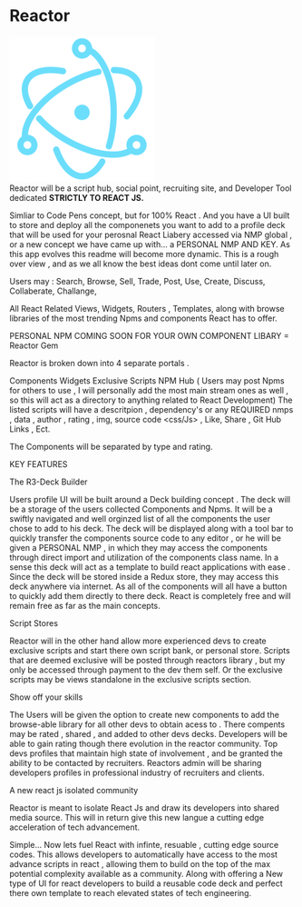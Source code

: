<h1>Reactor</h1>
<img src="./logo.jpg"/>

<br />
Reactor will be a script hub, social point, recruiting site, and Developer Tool dedicated <b>STRICTLY TO REACT JS.</b> 
  
 Simliar to Code Pens concept, but for 100% React . And you have a UI built to store and deploy all the componenets you want to add to a profile deck that will be used for your perosnal React Liabery accessed via NMP global , or a new concept we have came up with... a PERSONAL NMP AND KEY. As this app evolves this readme will become more dynamic. This is a rough over view , and as we all know the best ideas dont come until later on.

Users may :
Search,
Browse, 
Sell,
Trade,
Post,
Use,
Create,
Discuss,
Collaberate,
Challange,

All React Related Views, Widgets, Routers , Templates, along with browse libraries of the most trending Npms and components React has to offer.

PERSONAL NPM COMING SOON FOR YOUR OWN COMPONENT LIBARY = Reactor Gem


Reactor is broken down into 4 separate portals .

Components
Widgets
Exclusive Scripts
NPM Hub ( Users may post Npms for others to use , I will personally add the most main stream ones as well , so this will act as a directory to anything related to React Development)
The listed scripts will have a descritpion , dependency's  or any REQUIRED nmps , data , author , rating , img, source code <css/Js> , Like, Share , Git Hub Links , Ect.

The Components will be separated by type and rating.

KEY FEATURES

The R3-Deck Builder

Users profile UI will be built around a Deck building concept . The deck will be a storage of the users collected Components and Npms. It will be a swiftly navigated and well orginzed list of all the components the user chose to add to his deck. The deck will be displayed along with a tool bar to quickly transfer the components source code to any editor , or he will be given a PERSONAL NMP , in which they may access the components through direct import and utilization of the components class name. In a sense this deck will act as a template to build react applications with ease . Since the deck will be stored inside a Redux store, they may access this deck anywhere via internet. As all of the components will all have a button to quickly add them directly to there deck. React is completely free and will remain free as far as the main concepts.

Script Stores

Reactor will in the other hand allow more experienced devs to create exclusive scripts and start there own script bank, or personal store. Scripts that are deemed exclusive will be posted through reactors library , but my only be accessed through payment to the dev them self. Or the exclusive scripts may be views standalone in the exclusive scripts section.

Show off your skills

The Users will be given the option to create new components to add the browse-able library for all other devs to obtain acess to . There compents may be rated , shared , and added to other devs decks. Developers will be able to gain rating though there evolution in the reactor community. Top devs profiles that maintain high state of involvement  , and be granted the ability to be contacted by recruiters. Reactors admin will be sharing developers profiles in professional industry of recruiters and clients.

A new react js isolated community

Reactor is meant to isolate React Js and draw its developers into shared media source. This will in return give this new langue a cutting edge acceleration of tech advancement.

Simple... Now lets fuel React with infinte, resuable , cutting edge source codes. This allows developers to automatically have access to the most advance scripts in react , allowing them to build on the top of the max potential complexity available as a community. Along with offering a New type of UI for react developers to build a reusable code deck and perfect there own template to reach elevated states of tech engineering.
